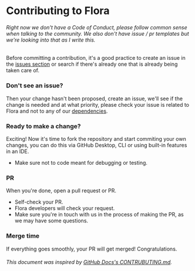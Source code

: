 # Contributing to Flora
###### Right now we don't have a Code of Conduct, please follow common sense when talking to the community. We also don't have issue / pr templates but we're looking into that as I write this. 
Before committing a contribution, it's a good practice to create an issue in the [issues section](https://github.com/JasperEdits/Flora/issues) or search if there's already one that is already being taken care of.
### Don't see an issue?
Then your change hasn't been proposed, create an issue, we'll see if the change is needed and at what priority, please check your issue is related to Flora and not to any of our [dependencies](https://github.com/JasperEdits/Flora/blob/master/pom.xml).
### Ready to make a change?
Exciting! Now it's time to fork the repository and start commiting your own changes, you can do this via GitHub Desktop, CLI or using built-in features in an IDE.
- Make sure not to code meant for debugging or testing.
### PR
When you're done, open a pull request or PR.
- Self-check your PR.
- Flora developers will check your request.
- Make sure you're in touch with us in the process of making the PR, as we may have some questions.
### Merge time
If everything goes smoothly, your PR will get merged! Congratulations.
###### This document was inspired by [GitHub Docs's CONTRUBUTING.md](https://github.com/github/docs/blob/main/CONTRIBUTING.md).
